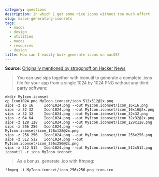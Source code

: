```yaml
---
category: questions
description: In which I get some nice icons without too much effort
slug: macos-generating-iconsets
tags:
  - macos
  - design
  - utilities
  - macos
  - resources
  - design
title: How can I easily bulk generate icons on macOS?
---
```

**Source**: [Originally mentioned by strogonoff on Hacker News](https://news.ycombinator.com/item?id=36495008)

> You can use sips together with iconutil to generate a complete .icns file for your app from a single 1024 by 1024 PNG without any third party software:

```shell
mkdir MyIcon.iconset
cp Icon1024.png MyIcon.iconset/icon_512x512@2x.png
sips -z 16 16     Icon1024.png --out MyIcon.iconset/icon_16x16.png
sips -z 32 32     Icon1024.png --out MyIcon.iconset/icon_16x16@2x.png
sips -z 32 32     Icon1024.png --out MyIcon.iconset/icon_32x32.png
sips -z 64 64     Icon1024.png --out MyIcon.iconset/icon_32x32@2x.png
sips -z 128 128   Icon1024.png --out MyIcon.iconset/icon_128x128.png
sips -z 256 256   Icon1024.png --out MyIcon.iconset/icon_128x128@2x.png
sips -z 256 256   Icon1024.png --out MyIcon.iconset/icon_256x256.png
sips -z 512 512   Icon1024.png --out MyIcon.iconset/icon_256x256@2x.png
sips -z 512 512   Icon1024.png --out MyIcon.iconset/icon_512x512.png
iconutil -c icns MyIcon.iconset
```

> As a bonus, generate .ico with ffmpeg:

```shell
ffmpeg -i MyIcon.iconset/icon_256x256.png icon.ico
```
